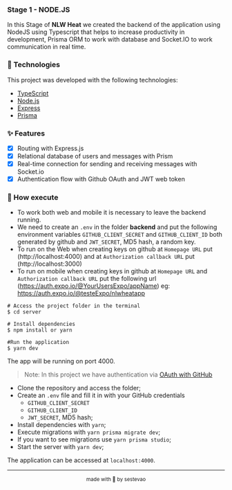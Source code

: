 ### Stage 1 - NODE.JS

In this Stage of **NLW Heat** we created the backend of the application using NodeJS using Typescript that helps to increase productivity in development, Prisma ORM to work with database and Socket.IO to work communication in real time.

### 🧪 Technologies

This project was developed with the following technologies:

- [TypeScript](https://www.typescriptlang.org/)
- [Node.js](https://nodejs.org/en/)
- [Express](https://expressjs.com/)
- [Prisma](https://www.prisma.io/)

### ✨ Features

- [x] Routing with Express.js
- [x] Relational database of users and messages with Prism
- [x] Real-time connection for sending and receiving messages with Socket.io
- [x] Authentication flow with Github OAuth and JWT web token

### 🚀 How execute

- To work both web and mobile it is necessary to leave the backend running.
- We need to create an `.env` in the folder **backend** and put the following environment variables `GITHUB_CLIENT_SECRET` and `GITHUB_CLIENT_ID` both generated by github and `JWT_SECRET`, MD5 hash, a random key.
- To run on the Web when creating keys on github at `Homepage URL` put (http://localhost:4000) and at `Authorization callback URL` put (http://localhost:3000)
- To run on mobile when creating keys in github at `Homepage URL` and `Authorization callback URL` put the following url (https://auth.expo.io/@YourUsersExpo/appName) eg: https://auth.expo.io/@testeExpo/nlwheatapp

```
# Access the project folder in the terminal
$ cd server

# Install dependencies
$ npm install or yarn

#Run the application
$ yarn dev
```

The app will be running on port 4000.

> Note: In this project we have authentication via [OAuth with GitHub](https://github.com/settings/developers)

- Clone the repository and access the folder;
- Create an `.env` file and fill it in with your GitHub credentials
  - `GITHUB_CLIENT_SECRET`
  - `GITHUB_CLIENT_ID`
  - `JWT_SECRET`, MD5 hash;
- Install dependencies with `yarn`;
- Execute migrations with `yarn prisma migrate dev`;
- If you want to see migrations use `yarn prisma studio`;
- Start the server with `yarn dev`;

The application can be accessed at `localhost:4000`.

---

<p align="center"><sub>made with 💜 by sestevao</sub></p>

